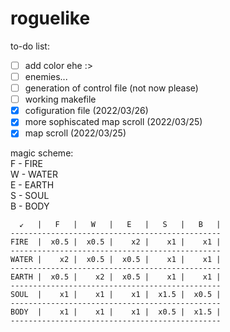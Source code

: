 # roguelike

to-do list:
- [ ] add color ehe :>
- [ ] enemies...
- [ ] generation of control file (not now please)
- [ ] working makefile
- [x] cofiguration file (2022/03/26)
- [x] more sophiscated map scroll (2022/03/25)
- [x] map scroll (2022/03/25)

magic scheme:   
F - FIRE  
W - WATER  
E - EARTH  
S - SOUL  
B - BODY  

```-----------------------------------------------
  ↙   |   F   |   W   |   E   |   S   |   B   |
-----------------------------------------------
FIRE  |  x0.5 |  x0.5 |    x2 |    x1 |    x1 |
-----------------------------------------------
WATER |    x2 |  x0.5 |  x0.5 |    x1 |    x1 |
-----------------------------------------------
EARTH |  x0.5 |    x2 |  x0.5 |    x1 |    x1 |
-----------------------------------------------
SOUL  |    x1 |    x1 |    x1 |  x1.5 |  x0.5 |
-----------------------------------------------
BODY  |    x1 |    x1 |    x1 |  x0.5 |  x1.5 |
-----------------------------------------------
```
